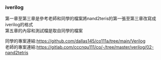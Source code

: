 ### iverilog

第一章至第三章是參考老師和同學的檔案將nand2teris的第一張至第三章改寫成iverilog的格式
<br>
第五章的內容和測試檔是取自同學的檔案

同學的專案連結:https://github.com/dallas145/co111a/tree/main/Verilog
<br>
老師的專案連結:https://gitlab.com/cccnqu111/co/-/tree/master/verilog/02-nand2tetris

